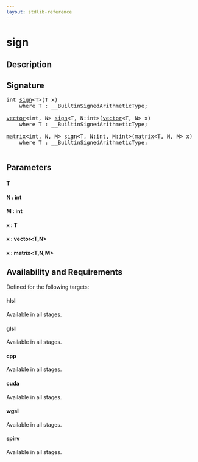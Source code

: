 ```yaml
---
layout: stdlib-reference
---
```


# sign

## Description





## Signature 

<pre>
<span class="code_keyword">int</span> <a href="/stdlib-reference/global-decls/sign">sign</a>&lt;T&gt;(T <span class='code_param'>x</span>)
    <span class='code_keyword'>where</span> T : __BuiltinSignedArithmeticType;

<a href="/stdlib-reference/types/vector/index" class="code_type">vector</a>&lt;<span class="code_keyword">int</span>, N&gt; <a href="/stdlib-reference/global-decls/sign">sign</a>&lt;T, N:<span class="code_keyword">int</span>&gt;(<a href="/stdlib-reference/types/vector/index" class="code_type">vector</a>&lt;T, N&gt; <span class='code_param'>x</span>)
    <span class='code_keyword'>where</span> T : __BuiltinSignedArithmeticType;

<a href="/stdlib-reference/types/matrix/index" class="code_type">matrix</a>&lt;<span class="code_keyword">int</span>, N, M&gt; <a href="/stdlib-reference/global-decls/sign">sign</a>&lt;T, N:<span class="code_keyword">int</span>, M:<span class="code_keyword">int</span>&gt;(<a href="/stdlib-reference/types/matrix/index" class="code_type">matrix</a>&lt;<a href="/stdlib-reference/types/matrix/T" class="code_type">T</a>, N, M&gt; <span class='code_param'>x</span>)
    <span class='code_keyword'>where</span> T : __BuiltinSignedArithmeticType;

</pre>

## Parameters

#### T
#### N : int
#### M : int
#### x : T
#### x : vector\<T,N\>
#### x : matrix\<T,N,M\>

## Availability and Requirements

Defined for the following targets:

#### hlsl
Available in all stages.

#### glsl
Available in all stages.

#### cpp
Available in all stages.

#### cuda
Available in all stages.

#### wgsl
Available in all stages.

#### spirv
Available in all stages.



